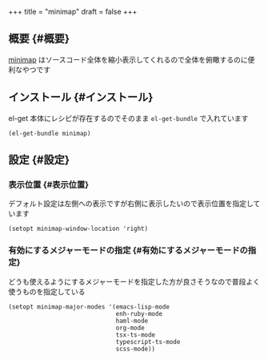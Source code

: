 +++
title = "minimap"
draft = false
+++

## 概要 {#概要}

[minimap](https://github.com/dengste/minimap) はソースコード全体を縮小表示してくれるので全体を俯瞰するのに便利なやつです


## インストール {#インストール}

el-get 本体にレシピが存在するのでそのまま `el-get-bundle` で入れています

```emacs-lisp
(el-get-bundle minimap)
```


## 設定 {#設定}


### 表示位置 {#表示位置}

デフォルト設定は左側への表示ですが右側に表示したいので表示位置を指定しています

```emacs-lisp
(setopt minimap-window-location 'right)
```


### 有効にするメジャーモードの指定 {#有効にするメジャーモードの指定}

どうも使えるようにするメジャーモードを指定した方が良さそうなので普段よく使うものを指定している

```emacs-lisp
(setopt minimap-major-modes '(emacs-lisp-mode
                              enh-ruby-mode
                              haml-mode
                              org-mode
                              tsx-ts-mode
                              typescript-ts-mode
                              scss-mode))
```
